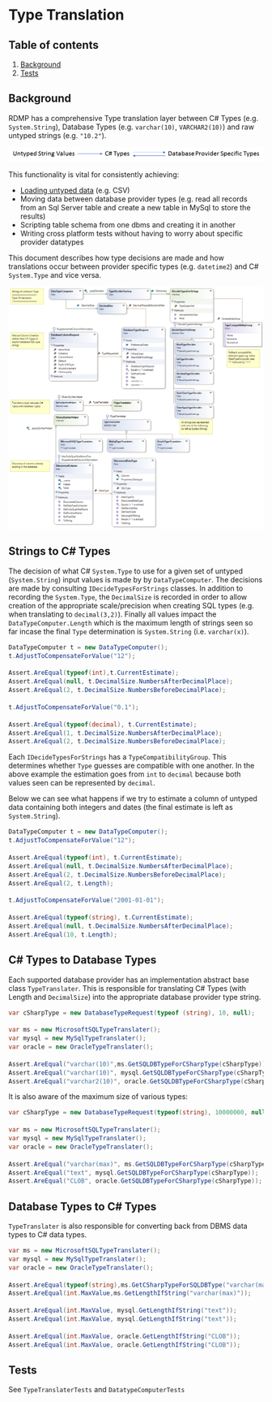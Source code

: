 # Type Translation

## Table of contents
1. [Background](#background)
2. [Tests](#tests)

## Background
RDMP has a comprehensive Type translation layer between C# Types (e.g. `System.String`), Database Types (e.g. `varchar(10)`, `VARCHAR2(10)`) and raw untyped strings (e.g. `"10.2"`).

![DataTableUploadDiagram](Images/TypeTranslation/TranslationDiagram.png)

This functionality is vital for consistently achieving:
- [Loading untyped data](./DataTableUpload) (e.g. CSV)
- Moving data between database provider types (e.g. read all records from an Sql Server table and create a new table in MySql to store the results)
- Scripting table schema from one dbms and creating it in another
- Writing cross platform tests without having to worry about specific provider datatypes

This document describes how type decisions are made and how translations occur between provider specific types (e.g. `datetime2`) and C# `System.Type` and vice versa.

![DataTableUploadDiagram](Images/TypeTranslation/ClassDiagram.png)

## Strings to C# Types
The decision of what C# `System.Type` to use for a given set of untyped (`System.String`) input values is made by by `DataTypeComputer`.  The decisions are made by consulting `IDecideTypesForStrings` classes.  In addition to recording the `System.Type`, the `DecimalSize` is recorded in order to allow creation of the appropriate scale/precision when creating SQL types (e.g. when translating to `decimal(3,2)`).  Finally all values impact the `DataTypeComputer.Length` which is the maximum length of strings seen so far incase the final `Type` determination is `System.String` (i.e. `varchar(x)`).

```csharp
DataTypeComputer t = new DataTypeComputer();
t.AdjustToCompensateForValue("12");

Assert.AreEqual(typeof(int),t.CurrentEstimate);
Assert.AreEqual(null, t.DecimalSize.NumbersAfterDecimalPlace);
Assert.AreEqual(2, t.DecimalSize.NumbersBeforeDecimalPlace);

t.AdjustToCompensateForValue("0.1");

Assert.AreEqual(typeof(decimal), t.CurrentEstimate);
Assert.AreEqual(1, t.DecimalSize.NumbersAfterDecimalPlace);
Assert.AreEqual(2, t.DecimalSize.NumbersBeforeDecimalPlace);

```

Each `IDecideTypesForStrings` has a `TypeCompatibilityGroup`.  This determines whether `Type` guesses are compatible with one another.  In the above example the estimation goes from `int` to `decimal` because both values seen can be represented by `decimal`. 

Below we can see what happens if we try to estimate a column of untyped data containing both integers and dates (the final estimate is left as `System.String`).

```csharp
DataTypeComputer t = new DataTypeComputer();
t.AdjustToCompensateForValue("12");

Assert.AreEqual(typeof(int), t.CurrentEstimate);
Assert.AreEqual(null, t.DecimalSize.NumbersAfterDecimalPlace);
Assert.AreEqual(2, t.DecimalSize.NumbersBeforeDecimalPlace);
Assert.AreEqual(2, t.Length);

t.AdjustToCompensateForValue("2001-01-01");

Assert.AreEqual(typeof(string), t.CurrentEstimate);
Assert.AreEqual(null, t.DecimalSize.NumbersAfterDecimalPlace);
Assert.AreEqual(10, t.Length);
```

## C# Types to Database Types
Each supported database provider has an implementation abstract base class `TypeTranslater`.  This is responsible for translating C# Types (with Length and `DecimalSize`) into the appropriate database provider type string.

```csharp
var cSharpType = new DatabaseTypeRequest(typeof (string), 10, null);

var ms = new MicrosoftSQLTypeTranslater();
var mysql = new MySqlTypeTranslater();
var oracle = new OracleTypeTranslater();

Assert.AreEqual("varchar(10)",ms.GetSQLDBTypeForCSharpType(cSharpType));
Assert.AreEqual("varchar(10)", mysql.GetSQLDBTypeForCSharpType(cSharpType));
Assert.AreEqual("varchar2(10)", oracle.GetSQLDBTypeForCSharpType(cSharpType));
```

It is also aware of the maximum size of various types:

```csharp
var cSharpType = new DatabaseTypeRequest(typeof(string), 10000000, null);

var ms = new MicrosoftSQLTypeTranslater();
var mysql = new MySqlTypeTranslater();
var oracle = new OracleTypeTranslater();

Assert.AreEqual("varchar(max)", ms.GetSQLDBTypeForCSharpType(cSharpType));
Assert.AreEqual("text", mysql.GetSQLDBTypeForCSharpType(cSharpType));
Assert.AreEqual("CLOB", oracle.GetSQLDBTypeForCSharpType(cSharpType));
```

## Database Types to C# Types

`TypeTranslater` is also responsible for converting back from DBMS data types to C# data types.

```csharp
var ms = new MicrosoftSQLTypeTranslater();
var mysql = new MySqlTypeTranslater();
var oracle = new OracleTypeTranslater();

Assert.AreEqual(typeof(string),ms.GetCSharpTypeForSQLDBType("varchar(max)"));
Assert.AreEqual(int.MaxValue,ms.GetLengthIfString("varchar(max)"));

Assert.AreEqual(int.MaxValue, mysql.GetLengthIfString("text"));
Assert.AreEqual(int.MaxValue, mysql.GetLengthIfString("text"));

Assert.AreEqual(int.MaxValue, oracle.GetLengthIfString("CLOB"));
Assert.AreEqual(int.MaxValue, oracle.GetLengthIfString("CLOB"));
```

## Tests
See `TypeTranslaterTests` and `DatatypeComputerTests`
